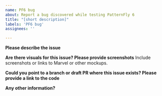 ```yaml
---
name: PF6 bug
about: Report a bug discovered while testing PatternFly 6 
title: "[short description]"
labels: 'PF6 bug'
assignees: ''

---
```


**Please describe the issue**

**Are there visuals for this issue? Please provide screenshots**
Include screenshots or links to Marvel or other mockups.

**Could you point to a branch or draft PR where this issue exists? Please provide a link to the code**

**Any other information?**
